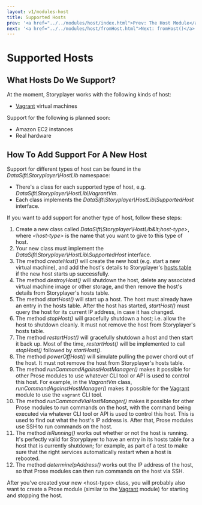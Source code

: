```yaml
---
layout: v1/modules-host
title: Supported Hosts
prev: '<a href="../../modules/host/index.html">Prev: The Host Module</a>'
next: '<a href="../../modules/host/fromHost.html">Next: fromHost()</a>'
---
```


# Supported Hosts

## What Hosts Do We Support?

At the moment, Storyplayer works with the following kinds of host:

* [Vagrant](http://www.vagrantup.com) virtual machines

Support for the following is planned soon:

* Amazon EC2 instances
* Real hardware

## How To Add Support For A New Host

Support for different types of host can be found in the _DataSift\Storyplayer\HostLib_ namespace:

* There's a class for each supported type of host, e.g. _DataSift\Storyplayer\HostLib\VagrantVm_.
* Each class implements the _DataSift\Storyplayer\HostLib\SupportedHost_ interface.

If you want to add support for another type of host, follow these steps:

1. Create a new class called _DataSift\Storyplayer\HostLib\&lt;host-type&gt;_, where _&lt;host-type&gt;_ is the name that you want to give to this type of host.
1. Your new class must implement the _DataSift\Storyplayer\HostLib\SupportedHost_ interface.
1. The method _createHost()_ will create the new host (e.g. start a new virtual machine), and add the host's details to Storyplayer's [hosts table](../hoststable/how-hosts-are-remembered.html) if the new host starts up successfully.
1. The method _destroyHost()_ will shutdown the host, delete any associated virtual machine image or other storage, and then remove the host's details from Storyplayer's hosts table.
1. The method _startHost()_ will start up a host. The host must already have an entry in the hosts table.  After the host has started, _startHost()_ must query the host for its current IP address, in case it has changed.
1. The method _stopHost()_ will gracefully shutdown a host; i.e. allow the host to shutdown cleanly.  It must not remove the host from Storyplayer's hosts table.
1. The method _restartHost()_ will gracefully shutdown a host and then start it back up.  Most of the time, _restartHost()_ will be implemented to call _stopHost()_ followed by _startHost()_.
1. The method _powerOffHost()_ will simulate pulling the power chord out of the host.  It must not remove the host from Storyplayer's hosts table.
1. The method _runCommandAgainstHostManager()_ makes it possible for other Prose modules to use whatever CLI tool or API is used to control this host.  For example, in the _VagrantVm_ class, _runCommandAgainstHostManager()_ makes it possible for the [Vagrant](../vagrant/index.html) module to use the `vagrant` CLI tool.
1. The method _runCommandViaHostManager()_ makes it possible for other Prose modules to run commands on the host, with the command being executed via whatever CLI tool or API is used to control this host.  This is used to find out what the host's IP address is.  After that, Prose modules use SSH to run commands on the host.
1. The method _isRunning()_ works out whether or not the host is running.  It's perfectly valid for Storyplayer to have an entry in its hosts table for a host that is currently shutdown; for example, as part of a test to make sure that the right services automatically restart when a host is rebooted.
1. The method _determineIpAddress()_ works out the IP address of the host, so that Prose modules can then run commands on the host via SSH.

After you've created your new &lt;host-type&gt; class, you will probably also want to create a Prose module (similar to the [Vagrant](../vagrant/index.html) module) for starting and stopping the host.